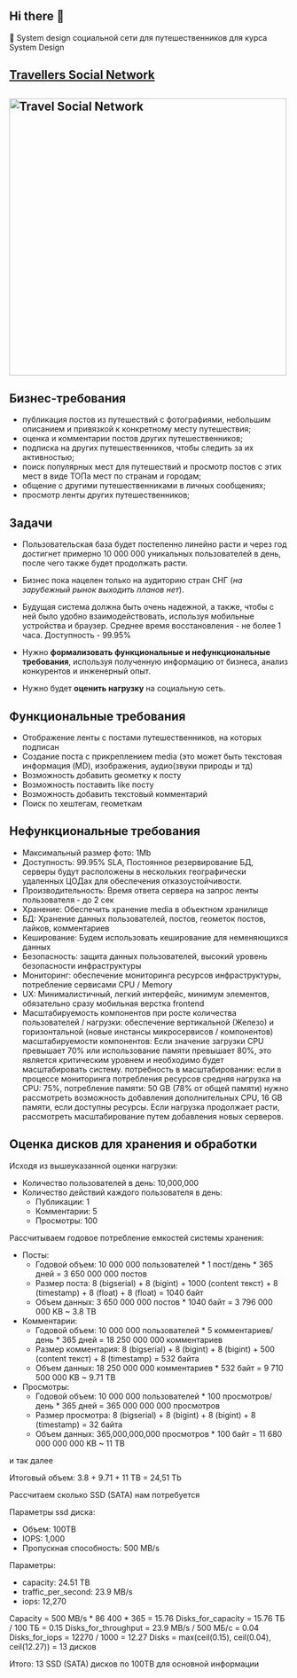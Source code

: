 ## Hi there 👋
🔭 System design социальной сети для путешественников для курса System Design

## [Travellers Social Network](https://github.com/SandQuattro/social_network_system_design)

## <img src="https://www.onetwotrip.com/ru/blog/static/images/travel-now/time-to-travel.jpg" width="500px" alt="Travel Social Network"></a>

## Бизнес-требования
- публикация постов из путешествий с фотографиями, небольшим описанием и привязкой к конкретному месту путешествия;
- оценка и комментарии постов других путешественников;
- подписка на других путешественников, чтобы следить за их активностью;
- поиск популярных мест для путешествий и просмотр постов с этих мест в виде ТОПа мест по странам и городам;
- общение с другими путешественниками в личных сообщениях;
- просмотр ленты других путешественников;

## Задачи
- Пользовательская база будет постепенно линейно расти и через год достигнет примерно 10 000 000 уникальных пользователей в день, после чего также будет продолжать расти. 
- Бизнес пока нацелен  только на аудиторию стран СНГ (*на зарубежный рынок выходить планов нет*). 
- Будущая система должна быть очень надежной, а также, чтобы с ней было удобно взаимодействовать, используя мобильные устройства и браузер. Среднее время восстановления - не более 1 часа. Доступность - 99.95%

- Нужно **формализовать функциональные и нефункциональные требования**, используя полученную информацию от бизнеса, анализ конкурентов и инженерный опыт. 
- Нужно будет **оценить нагрузку** на социальную сеть.

## Функциональные требования

- Отображение ленты с постами путешественников, на которых подписан
- Создание поста с прикреплением media (это может быть текстовая информация (MD), изображения, аудио(звуки природы и тд)
- Возможность добавить geoметку к посту
- Возможность поставить like посту
- Возможность добавить текстовый комментарий
- Поиск по хештегам, геометкам

## Нефункциональные требования

- Максимальный размер фото: 1Mb
- Доступность: 99.95% SLA, Постоянное резервирование БД, серверы будут расположены в нескольких географически удаленных ЦОДах для обеспечения отказоустойчивости.
- Производительность: Время ответа сервера на запрос ленты пользователя - до 2 сек
- Хранение: Обеспечить хранение media в объектном хранилище
- БД: Хранение данных пользователей, постов, геометок постов, лайков, комментариев
- Кеширование: Будем использовать кеширование для неменяющихся данных
- Безопасность: защита данных пользователей, высокий уровень безопасности инфраструктуры
- Мониторинг: обеспечение мониторинга ресурсов инфраструктуры, потребление сервисами CPU / Memory
- UX: Минималистичный, легкий интерфейс, минимум элементов, обязательно сразу мобильная верстка frontend
- Масштабируемость компонентов при росте количества пользователей / нагрузки: обеспечение вертикальной (Железо) и горизонтальной (новые инстансы микросервисов / компонентов) масштабируемости компонентов: Если значение загрузки CPU превышает 70% или использование памяти превышает 80%, это является критическим уровнем и необходимо будет масштабировать систему.
потребность в масштабировании: если в процессе мониторинга потребления ресурсов средняя нагрузка на CPU: 75%, потребление памяти: 50 GB (78% от общей памяти) нужно рассмотреть возможность добавления дополнительных CPU, 16 GB памяти, если доступны ресурсы. Если нагрузка продолжает расти, рассмотреть масштабирование путем добавления новых серверов.

## Оценка дисков для хранения и обработки

Исходя из вышеуказанной оценки нагрузки:
- Количество пользователей в день: 10,000,000
- Количество действий каждого пользователя в день:
  - Публикации: 1
  - Комментарии: 5
  - Просмотры: 100

Рассчитываем годовое потребление емкостей системы хранения:
- Посты:
  - Годовой объем: 10 000 000 пользователей * 1 пост/день * 365 дней = 3 650 000 000 постов
  - Размер поста: 8 (bigserial) + 8 (bigint) + 1000 (content текст) + 8 (timestamp) + 8 (float) + 8 (float) = 1040 байт
  - Объем данных: 3 650 000 000 постов * 1040 байт = 3 796 000 000 KB ~ 3.8 TB
- Комментарии:
  - Годовой объем: 10 000 000 пользователей * 5 комментариев/день * 365 дней = 18 250 000 000 комментариев
  - Размер комментария: 8 (bigserial) + 8 (bigint) + 8 (bigint) + 500 (content текст) + 8 (timestamp) = 532 байта
  - Объем данных: 18 250 000 000 комментариев * 532 байт = 9 710 500 000 KB ~ 9.71 TB
- Просмотры:
  - Годовой объем: 10 000 000 пользователей * 100 просмотров/день * 365 дней = 365 000 000 000 просмотров
  - Размер просмотра: 8 (bigserial) + 8 (bigint) + 8 (bigint) + 8 (timestamp) = 32 байта
  - Объем данных: 365,000,000,000 просмотров * 100 байт = 11 680 000 000 000 KB ~ 11 TB

и так далее

Итоговый объем:
3.8 + 9.71 + 11 TB = 24,51 Tb

Рассчитаем сколько SSD (SATA) нам потребуется

Параметры ssd диска: 
- Объем: 100TB
- IOPS: 1,000
- Пропускная способность: 500 MB/s

Параметры:
- capacity: 24.51 TB
- traffic_per_second: 23.9 MB/s
- iops: 12,270

Сapacity = 500 MB/s * 86 400 * 365 = 15.76
Disks_for_capacity = 15.76 ТБ / 100 ТБ = 0.15
Disks_for_throughput = 23.9 MB/s / 500 МБ/с = 0.04
Disks_for_iops = 12270 / 1000 = 12.27
Disks = max(ceil(0.15), ceil(0.04), ceil(12.27)) = 13 дисков

Итого:
13 SSD (SATA) дисков по 100TB для основной информации